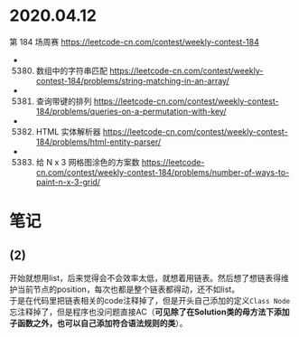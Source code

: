 
# 2020.04.12

第 184 场周赛 https://leetcode-cn.com/contest/weekly-contest-184
- 5380. 数组中的字符串匹配 https://leetcode-cn.com/contest/weekly-contest-184/problems/string-matching-in-an-array/
- 5381. 查询带键的排列 https://leetcode-cn.com/contest/weekly-contest-184/problems/queries-on-a-permutation-with-key/
- 5382. HTML 实体解析器 https://leetcode-cn.com/contest/weekly-contest-184/problems/html-entity-parser/
- 5383. 给 N x 3 网格图涂色的方案数 https://leetcode-cn.com/contest/weekly-contest-184/problems/number-of-ways-to-paint-n-x-3-grid/

# 笔记

## (2)

开始就想用list，后来觉得会不会效率太低，就想着用链表。然后想了想链表得维护当前节点的position，每次也都是整个链表都得动，还不如list。<br>于是在代码里把链表相关的code注释掉了，但是开头自己添加的定义`Class Node`忘注释掉了，但是程序也没问题直接AC（**可见除了在Solution类的母方法下添加子函数之外，也可以自己添加符合语法规则的类**）。
